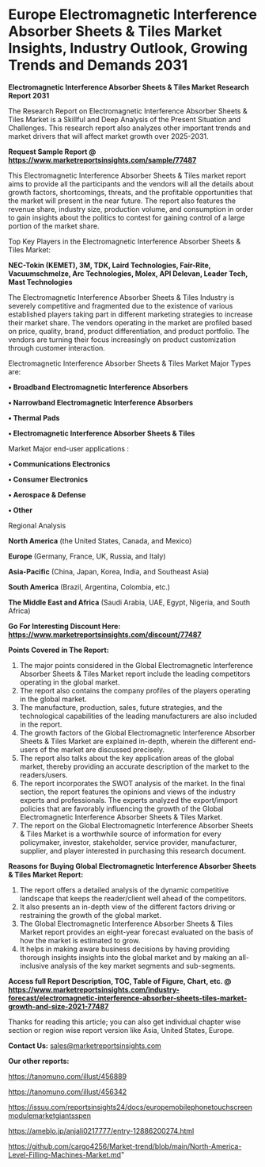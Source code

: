  # Europe Electromagnetic Interference Absorber Sheets & Tiles Market Insights, Industry Outlook, Growing Trends and Demands 2031

<strong>Electromagnetic Interference Absorber Sheets & Tiles Market Research Report 2031</strong>

The Research Report on Electromagnetic Interference Absorber Sheets & Tiles Market is a Skillful and Deep Analysis of the Present Situation and Challenges. This research report also analyzes other important trends and market drivers that will affect market growth over 2025-2031.

<strong>Request Sample Report @ <a href=https://www.marketreportsinsights.com/sample/77487>https://www.marketreportsinsights.com/sample/77487</a></strong>

This Electromagnetic Interference Absorber Sheets & Tiles market report aims to provide all the participants and the vendors will all the details about growth factors, shortcomings, threats, and the profitable opportunities that the market will present in the near future. The report also features the revenue share, industry size, production volume, and consumption in order to gain insights about the politics to contest for gaining control of a large portion of the market share.

Top Key Players in the Electromagnetic Interference Absorber Sheets & Tiles Market:

<strong>NEC-Tokin (KEMET), 3M, TDK, Laird Technologies, Fair-Rite, Vacuumschmelze, Arc Technologies, Molex, API Delevan, Leader Tech, Mast Technologies</strong>

The Electromagnetic Interference Absorber Sheets & Tiles Industry is severely competitive and fragmented due to the existence of various established players taking part in different marketing strategies to increase their market share. The vendors operating in the market are profiled based on price, quality, brand, product differentiation, and product portfolio. The vendors are turning their focus increasingly on product customization through customer interaction.

Electromagnetic Interference Absorber Sheets & Tiles Market Major Types are:

<strong>• Broadband Electromagnetic Interference Absorbers

• Narrowband Electromagnetic Interference Absorbers

• Thermal Pads

• Electromagnetic Interference Absorber Sheets & Tiles</strong>

Market Major end-user applications :

<strong>• Communications Electronics

• Consumer Electronics

• Aerospace & Defense

• Other</strong>

Regional Analysis

</u><strong><b>North America</b></strong> (the United States, Canada, and Mexico)

<strong><b>Europe </b></strong>(Germany, France, UK, Russia, and Italy)

<strong><b>Asia-Pacific</b></strong> (China, Japan, Korea, India, and Southeast Asia)

<strong><b>South America</b></strong> (Brazil, Argentina, Colombia, etc.)

<strong><b>The Middle East and Africa</b></strong> (Saudi Arabia, UAE, Egypt, Nigeria, and South Africa)

<strong>Go For Interesting Discount Here: <a href=https://www.marketreportsinsights.com/discount/77487>https://www.marketreportsinsights.com/discount/77487</a></strong>

<strong>Points Covered in The Report:</strong>
<ol>
  <li>The major points considered in the Global Electromagnetic Interference Absorber Sheets & Tiles Market report include the leading competitors operating in the global market.</li>
  <li>The report also contains the company profiles of the players operating in the global market.</li>
  <li>The manufacture, production, sales, future strategies, and the technological capabilities of the leading manufacturers are also included in the report.</li>
  <li>The growth factors of the Global Electromagnetic Interference Absorber Sheets & Tiles Market are explained in-depth, wherein the different end-users of the market are discussed precisely.</li>
  <li>The report also talks about the key application areas of the global market, thereby providing an accurate description of the market to the readers/users.</li>
  <li>The report incorporates the SWOT analysis of the market. In the final section, the report features the opinions and views of the industry experts and professionals. The experts analyzed the export/import policies that are favorably influencing the growth of the Global Electromagnetic Interference Absorber Sheets & Tiles Market.</li>
  <li>The report on the Global Electromagnetic Interference Absorber Sheets & Tiles Market is a worthwhile source of information for every policymaker, investor, stakeholder, service provider, manufacturer, supplier, and player interested in purchasing this research document.</li>
</ol>
<strong>Reasons for Buying Global Electromagnetic Interference Absorber Sheets & Tiles Market Report:</strong>

<ol>
  <li>The report offers a detailed analysis of the dynamic competitive landscape that keeps the reader/client well ahead of the competitors.</li>
  <li>It also presents an in-depth view of the different factors driving or restraining the growth of the global market.</li>
  <li>The Global Electromagnetic Interference Absorber Sheets & Tiles Market report provides an eight-year forecast evaluated on the basis of how the market is estimated to grow.</li>
  <li>It helps in making aware business decisions by having providing thorough insights insights into the global market and by making an all-inclusive analysis of the key market segments and sub-segments.</li>
</ol>
<strong>Access full Report Description, TOC, Table of Figure, Chart, etc. @ <a href=https://www.marketreportsinsights.com/industry-forecast/electromagnetic-interference-absorber-sheets-tiles-market-growth-and-size-2021-77487>https://www.marketreportsinsights.com/industry-forecast/electromagnetic-interference-absorber-sheets-tiles-market-growth-and-size-2021-77487</a></strong>


Thanks for reading this article; you can also get individual chapter wise section or region wise report version like Asia, United States, Europe.

<strong>Contact Us:</strong>
sales@marketreportsinsights.com

<strong>Our other reports:</strong>

<a href=https://tanomuno.com/illust/456889>https://tanomuno.com/illust/456889</a>

<a href=https://tanomuno.com/illust/456342>https://tanomuno.com/illust/456342</a>

<a href=https://issuu.com/reportsinsights24/docs/europemobilephonetouchscreenmodulemarketgiantsspen>https://issuu.com/reportsinsights24/docs/europemobilephonetouchscreenmodulemarketgiantsspen</a>

<a href=https://ameblo.jp/anjali0217777/entry-12886200274.html>https://ameblo.jp/anjali0217777/entry-12886200274.html</a>

<a href=https://github.com/cargo4256/Market-trend/blob/main/North-America-Level-Filling-Machines-Market.md>https://github.com/cargo4256/Market-trend/blob/main/North-America-Level-Filling-Machines-Market.md</a>"
